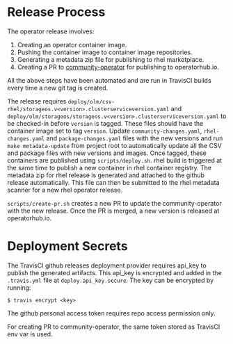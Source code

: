 # Release Process

The operator release involves:
1. Creating an operator container image.
2. Pushing the container image to container image repositories.
3. Generating a metadata zip file for publishing to rhel marketplace.
4. Creating a PR to [community-operator](https://github.com/operator-framework/community-operators/)
    for publishing to operatorhub.io.

All the above steps have been automated and are run in TravisCI builds every
time a new git tag is created.

The release requires
`deploy/olm/csv-rhel/storageos.v<version>.clusterserviceversion.yaml` and
`deploy/olm/storageos/storageos.v<version>.clusterserviceversion.yaml` to be
checked-in before `version` is tagged. These files should have the container
image set to tag `version`. Update `community-changes.yaml`, `rhel-changes.yaml`
and `package-changes.yaml` files with the new versions and run
`make metadata-update` from project root to automatically update all the CSV and
package files with new versions and images. Once tagged, these containers are
published using `scripts/deploy.sh`. rhel build is triggered at the same time to
publish a new container in rhel container registry. The metadata zip for rhel
release is generated and attached to the github release automatically. This file
can then be submitted to the rhel metadata scanner for a new rhel operator
release.

`scripts/create-pr.sh` creates a new PR to update the community-operator with
the new release. Once the PR is merged, a new version is released at
operatorhub.io.


# Deployment Secrets

The TravisCI github releases deployment provider requires api_key to publish the
generated artifacts. This api_key is encrypted and added in the `.travis.yml`
file at `deploy.api_key.secure`. The key can be encrypted by running:
```
$ travis encrypt <key>
```
The github personal access token requires repo access permission only.

For creating PR to community-operator, the same token stored as TravisCI env var
is used.
